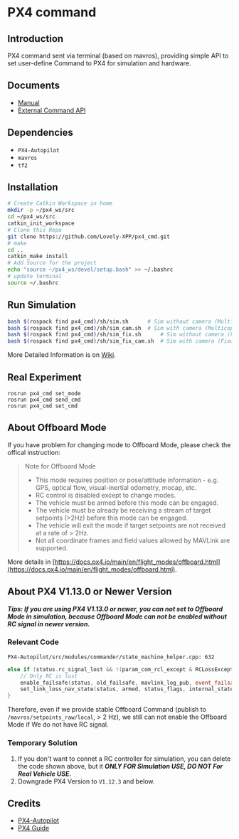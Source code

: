 # PX4 command

## Introduction
PX4 command sent via terminal (based on mavros), providing simple API to set user-define Command to PX4 for simulation and hardware.

## Documents
- [Manual](./docs/Manual.md)
- [External Command API](./docs/External_Command_doc.md)

## Dependencies
- `PX4-Autopilot`
- `mavros`
- `tf2`

## Installation
```bash
# Create Catkin Workspace in home
mkdir -p ~/px4_ws/src 
cd ~/px4_ws/src
catkin_init_workspace
# Clone this Repo
git clone https://github.com/Lovely-XPP/px4_cmd.git
# make
cd ..
catkin_make install
# Add Source for the project
echo "source ~/px4_ws/devel/setup.bash" >> ~/.bashrc
# update terminal
source ~/.bashrc
```

## Run Simulation
```bash
bash $(rospack find px4_cmd)/sh/sim.sh      # Sim without camera (Multicopter)
bash $(rospack find px4_cmd)/sh/sim_cam.sh  # Sim with camera (Multicopter)
bash $(rospack find px4_cmd)/sh/sim_fix.sh      # Sim without camera (Fixwing)
bash $(rospack find px4_cmd)/sh/sim_fix_cam.sh  # Sim with camera (Fixwing)
```
More Detailed Information is on [Wiki](https://github.com/Lovely-XPP/PX4_cmd/wiki/Simulation-Usage).

## Real Experiment
```
rosrun px4_cmd set_mode
rosrun px4_cmd send_cmd
rosrun px4_cmd set_cmd
```

## About Offboard Mode
If you have problem for changing mode to Offboard Mode, please check the offical instruction:

> Note for Offboard Mode
> - This mode requires position or pose/attitude information - e.g. GPS, optical flow, visual-inertial odometry, mocap, etc.
> - RC control is disabled except to change modes.
> - The vehicle must be armed before this mode can be engaged.
> - The vehicle must be already be receiving a stream of target setpoints (>2Hz) before this mode can be engaged.
> - The vehicle will exit the mode if target setpoints are not received at a rate of > 2Hz.
> - Not all coordinate frames and field values allowed by MAVLink are supported.

More details in [https://docs.px4.io/main/en/flight_modes/offboard.html](https://docs.px4.io/main/en/flight_modes/offboard.html).

## About PX4 V1.13.0 or Newer Version

***Tips: If you are using PX4 V1.13.0 or newer, you can not set to Offboard Mode in simulation, because Offboard Mode can not be enabled without RC signal in newer version.***

### Relevant Code
`PX4-Autopilot/src/modules/commander/state_machine_helper.cpp: 632`

```cpp
else if (status.rc_signal_lost && !(param_com_rcl_except & RCLossExceptionBits::RCL_EXCEPT_OFFBOARD)) {
    // Only RC is lost
    enable_failsafe(status, old_failsafe, mavlink_log_pub, event_failsafe_reason_t::no_rc);
    set_link_loss_nav_state(status, armed, status_flags, internal_state, rc_loss_act, param_com_rcl_act_t);
}
```

Therefore, even if we provide stable Offboard Command (publish to `/mavros/setpoints_raw/local`, > 2 Hz), we still can not enable the Offboard Mode if We do not have RC signal.

### Temporary Solution
1. If you don't want to connet a RC controller for simulation, you can delete the code shown above, but it ***ONLY FOR Simulation USE, DO NOT For Real Vehicle USE.***
2. Downgrade PX4 Version to `V1.12.3` and below.

## Credits
- [PX4-Autopilot](https://github.com/PX4/PX4-Autopilot)
- [PX4 Guide](https://docs.px4.io/main)
